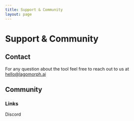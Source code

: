 ```yaml
---
title: Support & Community
layout: page
---
```


# Support & Community

## Contact
For any question about the tool feel free to reach out to us at hello@lagomorph.ai

## Community
### Links
Discord